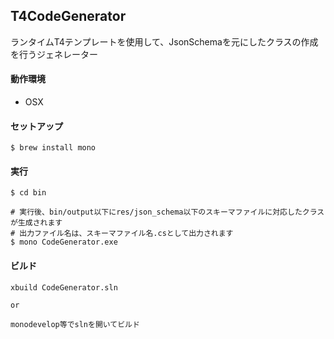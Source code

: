 ## T4CodeGenerator

ランタイムT4テンプレートを使用して、JsonSchemaを元にしたクラスの作成を行うジェネレーター  

#### 動作環境

- OSX

#### セットアップ

```
$ brew install mono
```

#### 実行

```
$ cd bin

# 実行後、bin/output以下にres/json_schema以下のスキーマファイルに対応したクラスが生成されます
# 出力ファイル名は、スキーマファイル名.csとして出力されます
$ mono CodeGenerator.exe
```

#### ビルド

```
xbuild CodeGenerator.sln

or

monodevelop等でslnを開いてビルド
```
